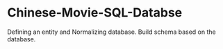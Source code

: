 # Chinese-Movie-SQL-Databse

Defining an entity and Normalizing database. 
Build schema based on the database.

